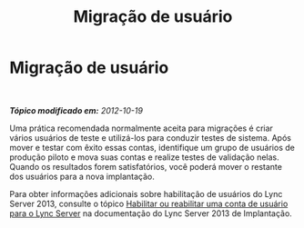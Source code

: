 ﻿---
title: Migração de usuário
TOCTitle: Migração de usuário
ms:assetid: 4c0391e4-bf50-47bd-b4d4-213ae8055584
ms:mtpsurl: https://technet.microsoft.com/pt-br/library/JJ204876(v=OCS.15)
ms:contentKeyID: 49306640
ms.date: 05/19/2016
mtps_version: v=OCS.15
ms.translationtype: HT
---

# Migração de usuário

 

_**Tópico modificado em:** 2012-10-19_

Uma prática recomendada normalmente aceita para migrações é criar vários usuários de teste e utilizá-los para conduzir testes de sistema. Após mover e testar com êxito essas contas, identifique um grupo de usuários de produção piloto e mova suas contas e realize testes de validação nelas. Quando os resultados forem satisfatórios, você poderá mover o restante dos usuários para a nova implantação.

Para obter informações adicionais sobre habilitação de usuários do Lync Server 2013, consulte o tópico [Habilitar ou reabilitar uma conta de usuário para o Lync Server](lync-server-2013-disable-or-re-enable-user-account-for-lync-server.md) na documentação do Lync Server 2013 de Implantação.

